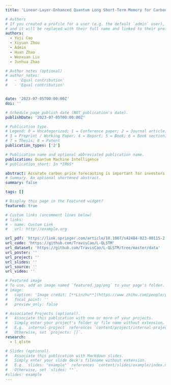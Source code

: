 ```yaml
---
title: 'Linear-Layer-Enhanced Quantum Long Short-Term Memory for Carbon Price Forecasting'

# Authors
# If you created a profile for a user (e.g. the default `admin` user), write the username (folder name) here
# and it will be replaced with their full name and linked to their profile.
authors:
  - Yuji Cao
  - Xiyuan Zhou
  - Admin
  - Huan Zhao
  - Wenxuan Liu
  - Junhua Zhao

# Author notes (optional)
# author_notes:
#   - 'Equal contribution'
#   - 'Equal contribution'


date: '2023-07-05T00:00:00Z'
doi: ''

# Schedule page publish date (NOT publication's date).
publishDate: '2023-07-05T00:00:00Z'

# Publication type.
# Legend: 0 = Uncategorized; 1 = Conference paper; 2 = Journal article;
# 3 = Preprint / Working Paper; 4 = Report; 5 = Book; 6 = Book section;
# 7 = Thesis; 8 = Patent
publication_types: ['2']

# Publication name and optional abbreviated publication name.
publication: Quantum Machine Intelligence
# publication_short: In *IROS*

abstract: Accurate carbon price forecasting is important for investors and policymakers to make decisions in the carbon market. With the development of quantum computing in recent years, quantum machine learning has shown great potential in a wide range of areas. This paper proposes a hybrid quantum computing based carbon price forecasting framework using an improved quantum machine learning model. The proposed Linear-layer-enhanced Quantum Long Short-Term Memory (L-QLSTM) model employs the linear layers before and after the variational quantum circuits of Quantum Long ShortTerm  Memory (QLSTM), to extract features, reduce the number of quantum bits and amplify the quantum advantages. The parameter sharing method of the linear layer and the strongly entangled controlled-Z quantum circuit of the variational layer are applied to solve the model overfftting problem and improve the learning performance respectively. We test and evaluate the L-QLSTM based on the practical data of European Union Emission Trading from 2017 to 2020. Resultsshow that the proposed L-QLSTM method can greatly improve the learning accuracy compared to the QLSTM method and achieve a close result with the LSTM model.
# Summary. An optional shortened abstract.
summary: false

tags: []

# Display this page in the Featured widget?
featured: true

# Custom links (uncomment lines below)
# links:
# - name: Custom Link
#   url: http://example.org

url_pdf: 'https://link.springer.com/article/10.1007/s42484-023-00115-2'
url_code: 'https://github.com/TravisCao/L-QLSTM'
url_dataset: 'https://github.com/TravisCao/L-QLSTM/tree/master/data'
url_poster: ''
url_project: ''
url_slides: ''
url_source: ''
url_video: ''

# Featured image
# To use, add an image named `featured.jpg/png` to your page's folder.
# image:
#   caption: 'Image credit: [**Linzhu**](https://www.zhihu.com/people/yuexiaozhu)'
#   focal_point: ''
#   preview_only: false

# Associated Projects (optional).
#   Associate this publication with one or more of your projects.
#   Simply enter your project's folder or file name without extension.
#   E.g. `internal-project` references `content/project/internal-project/index.md`.
#   Otherwise, set `projects: []`.
research:
  - l_qlstm

# Slides (optional).
#   Associate this publication with Markdown slides.
#   Simply enter your slide deck's filename without extension.
#   E.g. `slides: "example"` references `content/slides/example/index.md`.
#   Otherwise, set `slides: ""`.
#slides: example
---
```


